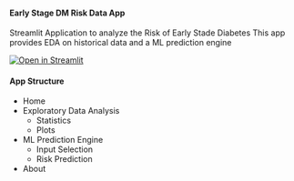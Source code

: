 #### Early Stage DM Risk Data App

Streamlit Application to analyze the Risk of Early Stade Diabetes
This app provides EDA on historical data and a ML prediction engine

[![Open in Streamlit](https://static.streamlit.io/badges/streamlit_badge_black_white.svg)](https://paulrousset-streamlit-diabetes-app-app-pfohwn.streamlitapp.com/)


#### App Structure
+ Home
+ Exploratory Data Analysis
  - Statistics
  - Plots
+ ML Prediction Engine
  - Input Selection
  - Risk Prediction
+ About


